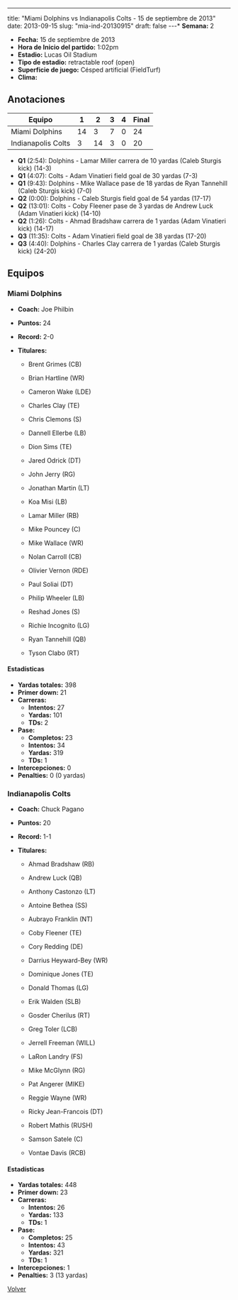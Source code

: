 ---
title: "Miami Dolphins vs Indianapolis Colts - 15 de septiembre de 2013"
date: 2013-09-15
slug: "mia-ind-20130915"
draft: false
---* **Semana:** 2
* **Fecha:** 15 de septiembre de 2013
* **Hora de Inicio del partido:** 1:02pm
* **Estadio:** Lucas Oil Stadium
* **Tipo de estadio:** retractable roof (open)
* **Superficie de juego:** Césped artificial (FieldTurf)
* **Clima:** 




## Anotaciones
| Equipo | 1 | 2 | 3 | 4 | Final |
|--------|---|---|---|---|-------|
| Miami Dolphins  | 14 | 3 | 7 | 0  | 24 |
| Indianapolis Colts  | 3 | 14 | 3 | 0  | 20 |
* **Q1** (2:54): Dolphins - Lamar Miller carrera de 10 yardas (Caleb Sturgis kick) (14-3)
* **Q1** (4:07): Colts - Adam Vinatieri field goal de 30 yardas (7-3)
* **Q1** (9:43): Dolphins - Mike Wallace pase de 18 yardas de Ryan Tannehill (Caleb Sturgis kick) (7-0)
* **Q2** (0:00): Dolphins - Caleb Sturgis field goal de 54 yardas (17-17)
* **Q2** (13:01): Colts - Coby Fleener pase de 3 yardas de Andrew Luck (Adam Vinatieri kick) (14-10)
* **Q2** (1:26): Colts - Ahmad Bradshaw carrera de 1 yardas (Adam Vinatieri kick) (14-17)
* **Q3** (11:35): Colts - Adam Vinatieri field goal de 38 yardas (17-20)
* **Q3** (4:40): Dolphins - Charles Clay carrera de 1 yardas (Caleb Sturgis kick) (24-20)


## Equipos


### Miami Dolphins
* **Coach:** Joe Philbin
* **Puntos:** 24
* **Record:** 2-0
* **Titulares:** 

  * Brent Grimes (CB) 

  * Brian Hartline (WR) 

  * Cameron Wake (LDE) 

  * Charles Clay (TE) 

  * Chris Clemons (S) 

  * Dannell Ellerbe (LB) 

  * Dion Sims (TE) 

  * Jared Odrick (DT) 

  * John Jerry (RG) 

  * Jonathan Martin (LT) 

  * Koa Misi (LB) 

  * Lamar Miller (RB) 

  * Mike Pouncey (C) 

  * Mike Wallace (WR) 

  * Nolan Carroll (CB) 

  * Olivier Vernon (RDE) 

  * Paul Soliai (DT) 

  * Philip Wheeler (LB) 

  * Reshad Jones (S) 

  * Richie Incognito (LG) 

  * Ryan Tannehill (QB) 

  * Tyson Clabo (RT) 

#### Estadísticas
* **Yardas totales:** 398
* **Primer down:** 21
* **Carreras:**
  * **Intentos:** 27
  * **Yardas:** 101
  * **TDs:** 2
* **Pase:**
  * **Completos:** 23
  * **Intentos:** 34
  * **Yardas:** 319
  * **TDs:** 1
* **Intercepciones:** 0
* **Penalties:** 0 (0 yardas)

### Indianapolis Colts
* **Coach:** Chuck Pagano
* **Puntos:** 20
* **Record:** 1-1
* **Titulares:** 

  * Ahmad Bradshaw (RB) 

  * Andrew Luck (QB) 

  * Anthony Castonzo (LT) 

  * Antoine Bethea (SS) 

  * Aubrayo Franklin (NT) 

  * Coby Fleener (TE) 

  * Cory Redding (DE) 

  * Darrius Heyward-Bey (WR) 

  * Dominique Jones (TE) 

  * Donald Thomas (LG) 

  * Erik Walden (SLB) 

  * Gosder Cherilus (RT) 

  * Greg Toler (LCB) 

  * Jerrell Freeman (WILL) 

  * LaRon Landry (FS) 

  * Mike McGlynn (RG) 

  * Pat Angerer (MIKE) 

  * Reggie Wayne (WR) 

  * Ricky Jean-Francois (DT) 

  * Robert Mathis (RUSH) 

  * Samson Satele (C) 

  * Vontae Davis (RCB) 

#### Estadísticas
* **Yardas totales:** 448
* **Primer down:** 23
* **Carreras:**
  * **Intentos:** 26
  * **Yardas:** 133
  * **TDs:** 1
* **Pase:**
  * **Completos:** 25
  * **Intentos:** 43
  * **Yardas:** 321
  * **TDs:** 1
* **Intercepciones:** 1
* **Penalties:** 3 (13 yardas)


[Volver](/historia/2013)
